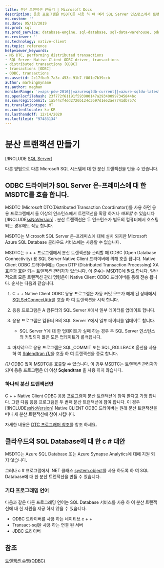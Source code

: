 ```yaml
---
title: 분산 트랜잭션 만들기 | Microsoft Docs
description: 응용 프로그램은 MSDTC를 사용 하 여 여러 SQL Server 인스턴스에서 트랜잭션을 확장 하거나 배포할 수 있습니다. .NET 클래스는 트랜잭션을 배포할 수도 있습니다.
ms.custom: ''
ms.date: 05/13/2019
ms.prod: sql
ms.prod_service: database-engine, sql-database, sql-data-warehouse, pdw
ms.reviewer: ''
ms.technology: native-client
ms.topic: reference
helpviewer_keywords:
- MS DTC, performing distributed transactions
- SQL Server Native Client ODBC driver, transactions
- distributed transactions [ODBC]
- transactions [ODBC]
- ODBC, transactions
ms.assetid: 2c17fba0-7a3c-453c-91b7-f801e7b39ccb
author: markingmyname
ms.author: maghan
monikerRange: '>=aps-pdw-2016||=azuresqldb-current||=azure-sqldw-latest||>=sql-server-2016||>=sql-server-linux-2017||=azuresqldb-mi-current'
ms.openlocfilehash: 23f772f61191f593900147a293400997345844bc
ms.sourcegitcommit: 1a544cf4dd2720b124c3697d1e62ae7741db757c
ms.translationtype: MT
ms.contentlocale: ko-KR
ms.lasthandoff: 12/14/2020
ms.locfileid: "97483134"
---
```

# <a name="create-a-distributed-transaction"></a>분산 트랜잭션 만들기

[!INCLUDE [SQL Server](../../../includes/applies-to-version/sql-asdb-asdbmi-asa-pdw.md)]

<!--
The following includes .md file is Empty, as of long before 2019/May/13.
/includes/snac-deprecated.md
-->


다른 방법으로 다른 Microsoft SQL 시스템에 대 한 분산 트랜잭션을 만들 수 있습니다.

## <a name="odbc-driver-calls-the-msdtc-for-sql-server-on-premises"></a>ODBC 드라이버가 SQL Server 온-프레미스에 대 한 MSDTC를 호출 합니다.

MSDTC (Microsoft DTC(Distributed Transaction Coordinator))를 사용 하면 응용 프로그램에서 둘 이상의 인스턴스에서 트랜잭션을 확장 하거나 _배포할_ 수 있습니다 [!INCLUDE[ssNoVersion](../../../includes/ssnoversion-md.md)] . 분산 트랜잭션은 두 인스턴스가 별도의 컴퓨터에서 호스팅되는 경우에도 작동 합니다.

MSDTC는 Microsoft SQL Server 온-프레미스에 대해 설치 되지만 Microsoft Azure SQL Database 클라우드 서비스에는 사용할 수 없습니다.

MSDTC는 c + + 프로그램에서 분산 트랜잭션을 관리할 때 ODBC (Open Database Connectivity) 용 SQL Server Native Client 드라이버에 의해 호출 됩니다. Native Client ODBC 드라이버에는 Open DTP (Distributed Transaction Processing) XA 표준과 호환 되는 트랜잭션 관리자가 있습니다. 이 준수는 MSDTC에 필요 합니다. 일반적으로 모든 트랜잭션 관리 명령은이 Native Client ODBC 드라이버를 통해 전송 됩니다. 순서는 다음과 같습니다.

1. C + + Native Client ODBC 응용 프로그램은 자동 커밋 모드가 해제 된 상태에서 [SQLSetConnectAttr](../../../relational-databases/native-client-odbc-api/sqlsetconnectattr.md)를 호출 하 여 트랜잭션을 시작 합니다.

2. 응용 프로그램은 A 컴퓨터의 SQL Server X에서 일부 데이터를 업데이트 합니다.

3. 응용 프로그램은 컴퓨터 B의 SQL Server Y에서 일부 데이터를 업데이트 합니다.
    - SQL Server Y에 대 한 업데이트가 실패 하는 경우 두 SQL Server 인스턴스의 커밋되지 않은 모든 업데이트가 롤백됩니다.

4. 마지막으로 응용 프로그램은 SQL_COMMIT 또는 SQL_ROLLBACK 옵션을 사용 하 여 [Sqlendtran _(1)_](../../../relational-databases/native-client-odbc-api/sqlendtran.md)을 호출 하 여 트랜잭션을 종료 합니다.

_(1)_ ODBC 없이 MSDTC를 호출할 수 있습니다. 이 경우 MSDTC는 트랜잭션 관리자가 되며 응용 프로그램은 더 이상 **Sqlendtran** 을 사용 하지 않습니다.

### <a name="only-one-distributed-transaction"></a>하나의 분산 트랜잭션만

C + + Native Client ODBC 응용 프로그램이 분산 트랜잭션에 참여 한다고 가정 합니다. 그런 다음 응용 프로그램은 두 번째 분산 트랜잭션에 참여 합니다. 이 경우 [!INCLUDE[ssNoVersion](../../../includes/ssnoversion-md.md)] Native CLIENT ODBC 드라이버는 원래 분산 트랜잭션을 떠나 새 분산 트랜잭션에 참여 시킵니다.

자세한 내용은 [DTC 프로그래머 참조](/previous-versions/windows/desktop/ms686108(v=vs.85))를 참조 하세요.

## <a name="c-alternative-for-sql-database-in-the-cloud"></a>클라우드의 SQL Database에 대 한 c # 대안

MSDTC는 Azure SQL Database 또는 Azure Synapse Analytics에 대해 지원 되지 않습니다.

그러나 c # 프로그램에서 .NET 클래스 [system.object](/dotnet/api/system.transactions.transactionscope)를 사용 하도록 하 여 SQL Database에 대 한 분산 트랜잭션을 만들 수 있습니다.

### <a name="other-programming-languages"></a>기타 프로그래밍 언어

다음과 같은 다른 프로그래밍 언어는 SQL Database 서비스를 사용 하 여 분산 트랜잭션에 대 한 지원을 제공 하지 않을 수 있습니다.

- ODBC 드라이버를 사용 하는 네이티브 c + +
- Transact-sql을 사용 하는 연결 된 서버
- JDBC 드라이버

## <a name="see-also"></a>참조

[트랜잭션 수행(ODBC)](performing-transactions-in-odbc.md)